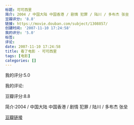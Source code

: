 ```yaml
---
标题: 可可西里
简介: 2004 / 中国大陆 中国香港 / 剧情 犯罪 / 陆川 / 多布杰 张垒
豆瓣评分: '8.8'
链接: https://movie.douban.com/subject/1308857/
创建时间: '2007-11-10 17:24:58'
我的评分: '5.0'
标签:
评论:
date: 2007-11-10 17:24:58
title: 看了电影 - 可可西里
tags: [电影]
categories: []
---
```


我的评分:5.0

我的评论:

豆瓣评分:8.8

简介:2004 / 中国大陆 中国香港 / 剧情 犯罪 / 陆川 / 多布杰 张垒

[豆瓣链接](https://movie.douban.com/subject/1308857/)

